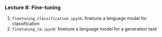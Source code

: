 ### Lecture 8: Fine-tuning

1. `finetuning_classification.ipynb`: finetune a language model for classification
2. `finetuning_lm.ipynb`: finetune a language model for a generation task